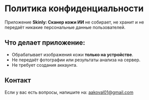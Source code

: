 # Политика конфиденциальности

Приложение **Skinly: Сканер кожи ИИ** не собирает, не хранит и не передаёт никакие персональные данные пользователей.

## Что делает приложение:

- Обрабатывает изображения кожи **только на устройстве**.
- Не передаёт фотографии или результаты анализа на сервер.
- Не требует создания аккаунта.

## Контакт

Если у вас есть вопросы, напишите на: aakoval01@gmail.com
